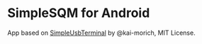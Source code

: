 # SimpleSQM for Android

App based on [SimpleUsbTerminal](https://github.com/kai-morich/SimpleUsbTerminal) by @kai-morich, MIT License.
